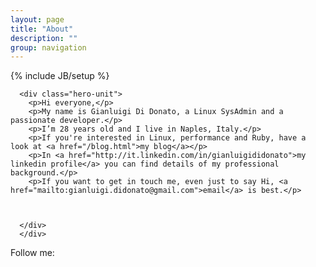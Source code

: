 ```yaml
---
layout: page
title: "About"
description: ""
group: navigation
---
```

{% include JB/setup %}
<div class="container">

      <div class="hero-unit">
        <p>Hi everyone,</p>
        <p>My name is Gianluigi Di Donato, a Linux SysAdmin and a passionate developer.</p> 
        <p>I’m 28 years old and I live in Naples, Italy.</p> 
        <p>If you're interested in Linux, performance and Ruby, have a look at <a href="/blog.html">my blog</a></p>
        <p>In <a href="http://it.linkedin.com/in/gianluigididonato">my linkedin profile</a> you can find details of my professional background.</p>
        <p>If you want to get in touch me, even just to say Hi, <a href="mailto:gianluigi.didonato@gmail.com">email</a> is best.</p>



      </div>
      </div>
 

 
Follow me:

<p id="icons">
<a class="linkedin" rel="me" href="http://www.linkedin.com/in/gianluigididonato"></a>
<a class="twitter" rel="me" href="http://twitter.com/g2d"></a>
<a class="github" rel="me" href="http://github.com/g2d"></a>
<a class="email" rel="me" href="mailto:gianluigi.didonato@gmail.com"></a>
</p>
